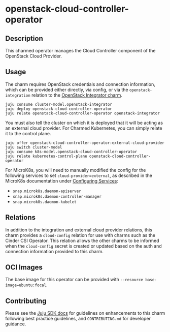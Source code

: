 # openstack-cloud-controller-operator

## Description

This charmed operator manages the Cloud Controller component of the OpenStack
Cloud Provider.

## Usage

The charm requires OpenStack credentials and connection information, which
can be provided either directly, via config, or via the `openstack-integration`
relation to the [OpenStack Integrator charm](https://charmhub.io/openstack-integrator).

```
juju consume cluster-model.openstack-integrator
juju deploy openstack-cloud-controller-operator
juju relate openstack-cloud-controller-operator openstack-integrator
```

You must also tell the cluster on which it is deployed that it will be
acting as an external cloud provider. For Charmed Kubernetes, you can
simply relate it to the control plane.

```
juju offer openstack-cloud-controller-operator:external-cloud-provider
juju switch cluster-model
juju consume k8s-model.openstack-cloud-controller-operator
juju relate kubernetes-control-plane openstack-cloud-controller-operator
```

For MicroK8s, you will need to manually modified the config for the following
services to set `cloud-provider=external`, as described in the MicroK8s
documentation under [Configuring Services](https://microk8s.io/docs/configuring-services):

  * `snap.microk8s.daemon-apiserver`
  * `snap.microk8s.daemon-controller-manager`
  * `snap.microk8s.daemon-kubelet`

## Relations

In addition to the integration and external cloud provider relations, this
charm provides a `cloud-config` relation for use with charms such as the
Cinder CSI Operator. This relation allows the other charms to be informed
when the `cloud-config` secret is created or updated based on the auth and
connection information provided to this charm.

## OCI Images

The base image for this operator can be provided with `--resource base-image=ubuntu:focal`.

## Contributing

Please see the [Juju SDK docs](https://juju.is/docs/sdk) for guidelines
on enhancements to this charm following best practice guidelines, and
`CONTRIBUTING.md` for developer guidance.
